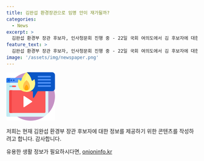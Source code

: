 ```yaml
---
title: 김완섭 환경장관으로 임명 안이 재가될까?
categories:
  - News
excerpt: >
  김완섭 환경부 장관 후보자, 인사청문회 진행 중 - 22일 국회 여의도에서 김 후보자에 대한 인사청문회가 열렸다. 윤석열 대통령은 24일 김 후보자의 환경부 장관 임명안을 재가했다고 밝혔다. 국회 환경노동위원회는 22일 김 후보자에 대한 인사청문회를 실시하고 청문보고서를 채택했다.
feature_text: >
  김완섭 환경부 장관 후보자, 인사청문회 진행 중 - 22일 국회 여의도에서 김 후보자에 대한 인사청문회가 열렸다. 윤석열 대통령은 24일 김 후보자의 환경부 장관 임명안을 재가했다고 밝혔다. 국회 환경노동위원회는 22일 김 후보자에 대한 인사청문회를 실시하고 청문보고서를 채택했다.
image: '/assets/img/newspaper.png'
---
```


<p><img src="/assets/img/news.png" alt="rentncar 속보" /></p>

<p>저희는 현재 김완섭 환경부 장관 후보자에 대한 정보를 제공하기 위한 콘텐츠를 작성하려고 합니다. 감사합니다.</p>
유용한 생활 정보가 필요하시다면, <a href="https://onioninfo.kr" rel="dofollow">onioninfo.kr</a>


